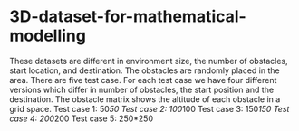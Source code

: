 # 3D-dataset-for-mathematical-modelling
These datasets are different in environment size, the number of obstacles, start location, and destination.
The obstacles are randomly placed in the area.
There are five test case. For each test case we have four different versions
which differ in number of obstacles, the start position and the destination. The obstacle matrix shows the altitude 
of each obstacle in a grid space.
Test case 1: 50*50
Test case 2: 100*100
Test case 3: 150*150
Test case 4: 200*200
Test case 5: 250*250

